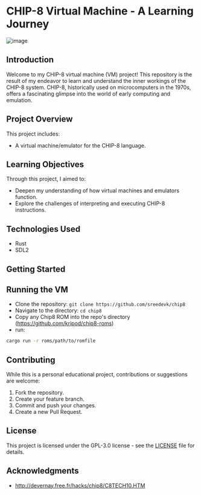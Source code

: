 # CHIP-8 Virtual Machine - A Learning Journey

![image](https://github.com/sreedevk/chip8/assets/36154121/01629bd1-90e0-44a1-b176-ddd3190e098f)

## Introduction
Welcome to my CHIP-8 virtual machine (VM) project! This repository is the result of my endeavor to learn and understand the inner workings of the CHIP-8 system. CHIP-8, historically used on microcomputers in the 1970s, offers a fascinating glimpse into the world of early computing and emulation.

## Project Overview
This project includes:
- A virtual machine/emulator for the CHIP-8 language.

## Learning Objectives
Through this project, I aimed to:
- Deepen my understanding of how virtual machines and emulators function.
- Explore the challenges of interpreting and executing CHIP-8 instructions.

## Technologies Used
- Rust
- SDL2

## Getting Started

## Running the VM
- Clone the repository: `git clone https://github.com/sreedevk/chip8`
- Navigate to the directory: `cd chip8`
- Copy any Chip8 ROM into the repo's directory (https://github.com/kripod/chip8-roms)
- run:
```bash
cargo run -r roms/path/to/romfile
```

## Contributing
While this is a personal educational project, contributions or suggestions are welcome:
1. Fork the repository.
2. Create your feature branch.
3. Commit and push your changes.
4. Create a new Pull Request.

## License
This project is licensed under the GPL-3.0 license - see the [LICENSE](LICENSE) file for details.

## Acknowledgments
- http://devernay.free.fr/hacks/chip8/C8TECH10.HTM
